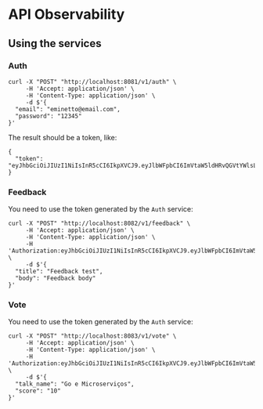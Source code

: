 # API Observability

## Using the services

### Auth

```
curl -X "POST" "http://localhost:8081/v1/auth" \
     -H 'Accept: application/json' \
     -H 'Content-Type: application/json' \
     -d $'{
  "email": "eminetto@email.com",
  "password": "12345"
}'

```

The result should be a token, like:

```
{
  "token": "eyJhbGciOiJIUzI1NiIsInR5cCI6IkpXVCJ9.eyJlbWFpbCI6ImVtaW5ldHRvQGVtYWlsLmNvbSIsImV4cCI6MTY4MDY1Mzg3MSwiaWF0IjoxNjgwNjUwMjQxLCJuYmYiOjE2ODA2NTAyNDF9.wLCwGjmazo3mdvPWpaGrjENnrI7J16wNVghRY4v4I1E"
}
```

### Feedback

You need to use the token generated by the ```Auth``` service:

```
curl -X "POST" "http://localhost:8082/v1/feedback" \
     -H 'Accept: application/json' \
     -H 'Content-Type: application/json' \
	 -H 'Authorization:eyJhbGciOiJIUzI1NiIsInR5cCI6IkpXVCJ9.eyJlbWFpbCI6ImVtaW5ldHRvQGVtYWlsLmNvbSIsImV4cCI6MTY4MDY1Mzg3MSwiaWF0IjoxNjgwNjUwMjQxLCJuYmYiOjE2ODA2NTAyNDF9.wLCwGjmazo3mdvPWpaGrjENnrI7J16wNVghRY4v4I1E' \
     -d $'{
  "title": "Feedback test",
  "body": "Feedback body"
}'
```

### Vote

You need to use the token generated by the ```Auth``` service:

```
curl -X "POST" "http://localhost:8083/v1/vote" \
     -H 'Accept: application/json' \
     -H 'Content-Type: application/json' \
	 -H 'Authorization:eyJhbGciOiJIUzI1NiIsInR5cCI6IkpXVCJ9.eyJlbWFpbCI6ImVtaW5ldHRvQGVtYWlsLmNvbSIsImV4cCI6MTY4MDY1Mzg3MSwiaWF0IjoxNjgwNjUwMjQxLCJuYmYiOjE2ODA2NTAyNDF9.wLCwGjmazo3mdvPWpaGrjENnrI7J16wNVghRY4v4I1E' \
     -d $'{
  "talk_name": "Go e Microserviços",
  "score": "10"
}'
```

